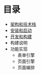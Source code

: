 # 目录

- [架构和技术栈](02-architecture.md)
- [安装和启动](03-bootstrap.md)
- [开发和构建](04-build_instructions.md)
- 构建说明
- 功能实现
  - 表单引擎
  - 页面引擎
  - 页面编排
